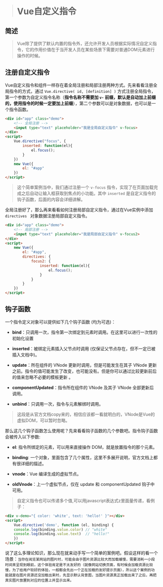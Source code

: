 > # **Vue自定义指令**

## 简述

> Vue除了提供了默认内置的指令外，还允许开发人员根据实际情况自定义指令，它的作用价值在于当开发人员在某些场景下需要对普通DOM元素进行操作的时候。

## 注册自定义指令

Vue自定义指令和组件一样存在着全局注册和局部注册两种方式。先来看看注册全局指令的方式，通过 `Vue.directive( id, [definition] )` 方式注册全局指令，第一个参数为自定义指令名称（**指令名称不需要加 `v-` 前缀，默认是自动加上前缀的，使用指令的时候一定要加上前缀**），第二个参数可以是对象数据，也可以是一个指令函数。

```html
<div id="app" class="demo">
    <!-- 全局注册 -->
    <input type="text" placeholder="我是全局自定义指令" v-focus>
</div>
<script>
    Vue.directive("focus", {
        inserted: function(el){
            el.focus();
        }
    })
    new Vue({
        el: "#app"
    })
</script>
```
> 这个简单案例当中，我们通过注册一个 `v-focus` 指令，实现了在页面加载完成之后自动让输入框获取到焦点的小功能。其中 `inserted` 是自定义指令的钩子函数，后面的内容会详细讲解。        

全局注册好了，那么再来看看如何注册局部自定义指令，通过在Vue实例中添加 
`directives ` 对象数据注册局部自定义指令。

```html
<div id="app" class="demo">
    <!-- 局部注册 -->
    <input type="text" placeholder="我是局部自定义指令" v-focus2>
</div>
<script>
    new Vue({
        el: "#app",
        directives: {
            focus2: {
                inserted: function(el){
                    el.focus();
                }
            }
        }
    })
</script>
```

## 钩子函数

一个指令定义对象可以提供如下几个钩子函数 (均为可选)：
* **bind**：只调用一次，指令第一次绑定到元素时调用。在这里可以进行一次性的初始化设置

* **inserted**：被绑定元素插入父节点时调用 (仅保证父节点存在，但不一定已被插入文档中)。

* **update**：所在组件的 VNode 更新时调用，但是可能发生在其子 VNode 更新之前。指令的值可能发生了改变，也可能没有。但是你可以通过比较更新前后的值来忽略不必要的模板更新 。

* **componentUpdated**：指令所在组件的 VNode 及其子 VNode 全部更新后调用。

* **unbind**：只调用一次，指令与元素解绑时调用。

> 这段是从官方文档copy来的，相信应该都一看就明白的，VNode是Vue的虚拟DOM，可以暂时忽略。

那么这几个钩子函数怎么使用呢？先来看看钩子函数的几个参数吧。指令钩子函数会被传入以下参数:       

* **el**: 指令所绑定的元素，可以用来直接操作 DOM，就是放置指令的那个元素。

* **binding**: 一个对象，里面包含了几个属性，这里不多展开说明，官方文档上都有很详细的描述。

* **vnode**：Vue 编译生成的虚拟节点。

* **oldVnode**：上一个虚拟节点，仅在 update 和 componentUpdated 钩子中可用。

> 自定义指令也可以传递多个值,可以用javascript表达式z里面量传递，看例子：

```html
<div v-demo="{ color: 'white', text: 'hello!' }"></div>
<script>
    Vue.directive('demo', function (el, binding) {
    console.log(binding.value.color) // "white"
    console.log(binding.value.text)  // "hello!"
    })
</script>
```

说了这么多理论知识，那么现在就来动手写一个简单的案例吧。假设这样的看一个场景：`当你在阅览某网站的图片时，可能会由于图片资源比较大而加载缓慢，需要消耗一小段时间来呈现到眼前，这个体验肯定是不太友好的（就像网站切换页面，有时候会加载资源比较慢，为了给用户较好的体验，一般都会先出一个正在加载的友好提示页面），所以这个案例的功能就是在图片资源还没加载出来时，先显示默认背景图，当图片资源真正加载出来了之后，再把真实图片放置到对应的位置上并显示出来。`

```html
```